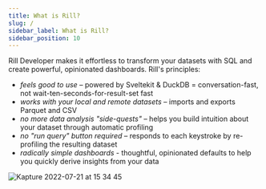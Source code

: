 ```yaml
---
title: What is Rill?
slug: /
sidebar_label: What is Rill?
sidebar_position: 10
---
```


Rill Developer makes it effortless to transform your datasets with SQL and create powerful, opinionated dashboards. Rill's principles:

- *feels good to use* – powered by Sveltekit & DuckDB = conversation-fast, not wait-ten-seconds-for-result-set fast
- *works with your local and remote datasets* – imports and exports Parquet and CSV
- *no more data analysis "side-quests"* – helps you build intuition about your dataset through automatic profiling
- *no "run query" button required* – responds to each keystroke by re-profiling the resulting dataset
- *radically simple dashboards* - thoughtful, opinionated defaults to help you quickly derive insights from your data

![Kapture 2022-07-21 at 15 34 45](https://user-images.githubusercontent.com/5587788/180313797-ef50ec6e-fc2d-4072-bb77-b2acf59205d7.gif "732257485")
